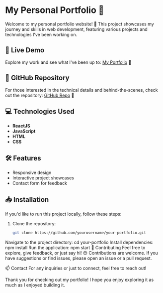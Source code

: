# My Personal Portfolio 🌟

Welcome to my personal portfolio website! 🎉 This project showcases my journey and skills in web development, featuring various projects and technologies I've been working on.

## 🚀 Live Demo
Explore my work and see what I've been up to: [My Portfolio](https://tajwone-portfolio.netlify.app/) 🔗

## 📁 GitHub Repository
For those interested in the technical details and behind-the-scenes, check out the repository: [GitHub Repo](https://github.com/tajwone17/My-Portfolio) 🔗

## 💻 Technologies Used
- **ReactJS**
- **JavaScript**
- **HTML**
- **CSS**

## 🛠 Features
- Responsive design
- Interactive project showcases
- Contact form for feedback

## 📥 Installation
If you'd like to run this project locally, follow these steps:

1. Clone the repository:
   ```bash
   git clone https://github.com/yourusername/your-portfolio.git
Navigate to the project directory:
cd your-portfolio
Install dependencies:
npm install
Run the application:
npm start
🤝 Contributing
Feel free to explore, give feedback, or just say hi! 😊 Contributions are welcome. If you have suggestions or find issues, please open an issue or a pull request.

📫 Contact
For any inquiries or just to connect, feel free to reach out!

Thank you for checking out my portfolio! I hope you enjoy exploring it as much as I enjoyed building it.
